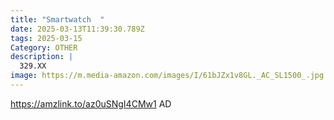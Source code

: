 ```yaml
---
title: "Smartwatch  "
date: 2025-03-13T11:39:30.789Z
tags: 2025-03-15
Category: OTHER
description: |
  329.XX
image: https://m.media-amazon.com/images/I/61bJZx1v8GL._AC_SL1500_.jpg
---
```

https://amzlink.to/az0uSNgI4CMw1   AD
